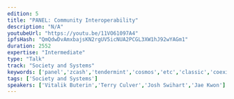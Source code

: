 ```yaml
---
edition: 5
title: "PANEL: Community Interoperability"
description: "N/A"
youtubeUrl: "https://youtu.be/11VO61097A4"
ipfsHash: "QmQdwDvAmxbajsKN2rgUV5icNUA2PCGL3XW1hJ92wYAGm1"
duration: 2552
expertise: "Intermediate"
type: "Talk"
track: "Society and Systems"
keywords: ['panel','zcash','tendermint','cosmos','etc','classic','coexist','technical']
tags: ['Society and Systems']
speakers: ['Vitalik Buterin','Terry Culver','Josh Swihart','Jae Kwon']
---
```

